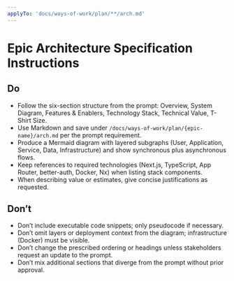 ```yaml
---
applyTo: 'docs/ways-of-work/plan/**/arch.md'
---
```


# Epic Architecture Specification Instructions

## Do
- Follow the six-section structure from the prompt: Overview, System Diagram, Features & Enablers, Technology Stack, Technical Value, T-Shirt Size.
- Use Markdown and save under `/docs/ways-of-work/plan/{epic-name}/arch.md` per the prompt requirement.
- Produce a Mermaid diagram with layered subgraphs (User, Application, Service, Data, Infrastructure) and show synchronous plus asynchronous flows.
- Keep references to required technologies (Next.js, TypeScript, App Router, better-auth, Docker, Nx) when listing stack components.
- When describing value or estimates, give concise justifications as requested.

## Don’t
- Don’t include executable code snippets; only pseudocode if necessary.
- Don’t omit layers or deployment context from the diagram; infrastructure (Docker) must be visible.
- Don’t change the prescribed ordering or headings unless stakeholders request an update to the prompt.
- Don’t mix additional sections that diverge from the prompt without prior approval.
